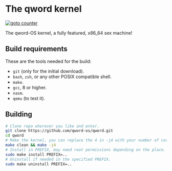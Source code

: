 # The qword kernel

[![goto counter](https://img.shields.io/github/search/qword-os/qword/goto.svg)](https://github.com/qword-os/qword/search?q=goto)

The qword-OS kernel, a fully featured, x86_64 sex machine!

## Build requirements

These are the tools needed for the build:
- `git` (only for the initial download).
- `bash`, `zsh`, or any other POSIX compatible shell.
- `make`.
- `gcc`, 8 or higher.
- `nasm`.
- `qemu` (to test it).

## Building

```bash
# Clone repo wherever you like and enter.
git clone https://github.com/qword-os/qword.git
cd qword
# Make the kernel, you can replace the 4 in -j4 with your number of cores + 1.
make clean && make -j4
# Install in PREFIX, may need root permissions depending on the place.
sudo make install PREFIX=..
# Uninstall if needed in the specified PREFIX.
sudo make uninstall PREFIX=..
```
